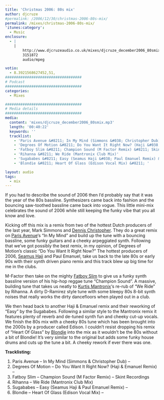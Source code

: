 ```yaml
---
title: 'Christmas 2006: 80s mix'
author: djcruze
#permalink: /2006/12/30/christmas-2006-80s-mix/
permalink: /mixes/christmas-2006-80s-mix/
'itunes:category':
  - Music
enclosure:
  - |
    |
        http://www.djcruzeaudio.co.uk/mixes/djcruze_december2006_80smix.mp3
        3151872
        audio/mpeg

votio:
  - 8.3921568627452,51,
###################################
# Podcast
###################################
categories:
  - Mixes

###################################
# Media details
###################################
media:
  content: 'mixes/djcruze_december2006_80smix.mp3'
  length: '00:40:22'
  keywords: ''
  tracklist:
    - 'Paris Avenue &#8211; In My Mind (Simmons &#038; Christopher Dub) &#8211; '
    - 'Degrees Of Motion &#8211; Do You Want It Right Now? (Haji &#038; Emanuel Remix) &#8211; '
    - 'Fatboy Slim &#8211; Champion Sound (M Factor Remix) &#8211; Skint Recordings'
    - 'Rihanna &#8211; We Ride (Mantronix Club Mix)'
    - 'Sugababes &#8211; Easy (Seamus Haji &#038; Paul Emanuel Remix) &#8211; '
    - 'Blondie &#8211; Heart Of Glass (Edison Vocal Mix) &#8211; '

layout: audio
tags:
  - mix
---
```


If you had to describe the sound of 2006 then I&#8217;d probably say that it was the year of the 80s bassline. Synthesizers came back into fashion and the bouncing saw-toothed bassline came back into vogue. This little mini-mix celebrates the sound of 2006 while still keeping the funky vibe that you all know and love.

Kicking off this mix is a remix from two of the hottest Dutch producers of the last year, Mark Simmons and [Dennis Christopher][1]. They do a great remix on [Paris Avenue][2]&#8216;s &#8220;In My Mind&#8221; and build up the tune with a bouncing bassline, some funky guitars and a cheeky arpeggiated synth. Following that we&#8217;ve got possibly the best remix, in my opinion, of Degrees of Motion&#8217;s classic &#8220;Do You Want It Right Now?&#8221; The hottest producers of 2006, [Seamus Haji][3] and Paul Emanuel, take us back to the late 80s or early 90s with their synth driven piano remix and this track blew up big time for me in the clubs.

M-Factor then take on the mighty [Fatboy Slim][4] to give us a funky synth bassline version of his hip-hop reggae tune &#8220;Champion Sound&#8221;. A massive, building tune that takes us neatly to [Kurtis Mantronix][5]&#8216;s re-rub of &#8220;We Ride&#8221; by Rihanna. A dirty D-Ramirez style tune with some bleepy 80s 8-bit synth noises that really works the dirty dancefloors when played out in a club.

We then head back to another Haji &#038; Emanuel remix and their reworking of &#8220;Easy&#8221; by the Sugababes. Following a similar style to the Mantronix remix it features plenty of reverb and de-tuned synth fun and cheeky cut-up vocals. We finish the 80s mix with a cheeky 80s tune which has been brought into the 2000s by a producer called Edison. I couldn&#8217;t resist dropping his remix of &#8220;Heart Of Glass&#8221; by [Blondie][6] into the mix as it wouldn&#8217;t be the 80s without a bit of Blondie! It&#8217;s very similar to the original but adds some funky house drums and cuts up the tune a bit. A cheeky rework if ever there was one.

**Tracklisting:**

1. Paris Avenue &#8211; In My Mind (Simmons &#038; Christopher Dub) &#8211;
2. Degrees Of Motion &#8211; Do You Want It Right Now? (Haji &#038; Emanuel Remix) &#8211;
3. Fatboy Slim &#8211; Champion Sound (M Factor Remix) &#8211; Skint Recordings
4. Rihanna &#8211; We Ride (Mantronix Club Mix)
5. Sugababes &#8211; Easy (Seamus Haji &#038; Paul Emanuel Remix) &#8211;
6. Blondie &#8211; Heart Of Glass (Edison Vocal Mix) &#8211;

<div style="clear:both;">
</div>

[1]: http://www.dennischristopher.com/
[2]: http://www.parisavenue.be/
[3]: http://www.biglovemusic.co.uk/
[4]: http://www.fatboyslim.net/
[5]: http://www.discogs.com/artist/Mantronix
[6]: http://www.blondie.net/
